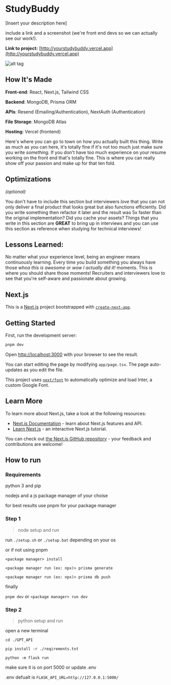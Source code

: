 # StudyBuddy

[Insert your description here]

include a link and a screenshot (we're front end devs so we can actually see our work!).

**Link to project:** [http://yourstudybuddy.vercel.app](http://yourstudybuddy.vercel.app)

![alt tag](http://placecorgi.com/1200/650)

## How It's Made

**Front-end**: React, Next.js, Tailwind CSS

**Backend**: MongoDB, Prisma ORM

**APIs**: Resend (Emailing/Authentication), NextAuth (Authentication)

**File Storage**: MongoDB Atlas

**Hosting**: Vercel (frontend)

Here's where you can go to town on how you actually built this thing. Write as much as you can here, it's totally fine if it's not too much just make sure you write _something_. If you don't have too much experience on your resume working on the front end that's totally fine. This is where you can really show off your passion and make up for that ten fold.

## Optimizations

_(optional)_

You don't have to include this section but interviewers _love_ that you can not only deliver a final product that looks great but also functions efficiently. Did you write something then refactor it later and the result was 5x faster than the original implementation? Did you cache your assets? Things that you write in this section are **GREAT** to bring up in interviews and you can use this section as reference when studying for technical interviews!

## Lessons Learned:

No matter what your experience level, being an engineer means continuously learning. Every time you build something you always have those _whoa this is awesome_ or _wow I actually did it!_ moments. This is where you should share those moments! Recruiters and interviewers love to see that you're self-aware and passionate about growing.

## Next.js

This is a [Next.js](https://nextjs.org/) project bootstrapped with [`create-next-app`](https://github.com/vercel/next.js/tree/canary/packages/create-next-app).

## Getting Started

First, run the development server:

```bash
pnpm dev
```


Open [http://localhost:3000](http://localhost:3000) with your browser to see the result.

You can start editing the page by modifying `app/page.tsx`. The page auto-updates as you edit the file.

This project uses [`next/font`](https://nextjs.org/docs/basic-features/font-optimization) to automatically optimize and load Inter, a custom Google Font.

## Learn More

To learn more about Next.js, take a look at the following resources:

- [Next.js Documentation](https://nextjs.org/docs) - learn about Next.js features and API.
- [Learn Next.js](https://nextjs.org/learn) - an interactive Next.js tutorial.

You can check out [the Next.js GitHub repository](https://github.com/vercel/next.js/) - your feedback and contributions are welcome!

## How to run

### Requirements

python 3 and pip

nodejs and a js package manager of your choise

for best results use pnpm for your package manager

### Step 1

> node setup and run

run ` ./setup.sh ` or ` ./setup.bat ` depending on your os

or if not using pnpm

`<package manager> install`

`<package manager run (ex: npx)> prisma generate`

`<package manager run (ex: npx)> prisma db push`

finally

`pnpm dev` or `<package manager> run dev`

### Step 2

> python setup and run

open a new terminal

`cd ./GPT_API`

`pip install -r ./reqirements.txt`

`python -m flask run`

make sure it is on port 5000 or update .env

.env defualt is `FLASK_API_URL=http://127.0.0.1:5000/`
